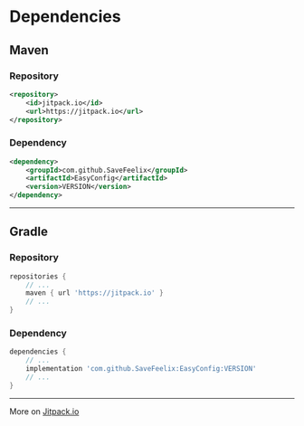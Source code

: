 # Dependencies
## Maven
### Repository
```xml
<repository>
    <id>jitpack.io</id>
    <url>https://jitpack.io</url>
</repository>
```
### Dependency
```xml
<dependency>
    <groupId>com.github.SaveFeelix</groupId>
    <artifactId>EasyConfig</artifactId>
    <version>VERSION</version>
</dependency>
```
<hr />

## Gradle
### Repository
```groovy
repositories {
    // ...
    maven { url 'https://jitpack.io' }
    // ...
}
```
### Dependency
```groovy
dependencies {
    // ...
    implementation 'com.github.SaveFeelix:EasyConfig:VERSION'
    // ...
}
```
<hr />

More on [Jitpack.io](https://jitpack.io/#SaveFeelix/EasyConfig)